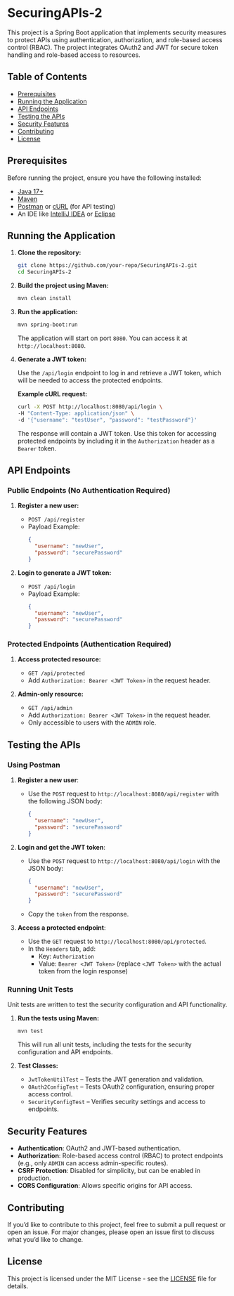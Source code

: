# SecuringAPIs-2

This project is a Spring Boot application that implements security measures to protect APIs using authentication, authorization, and role-based access control (RBAC). The project integrates OAuth2 and JWT for secure token handling and role-based access to resources.

## Table of Contents
- [Prerequisites](#prerequisites)
- [Running the Application](#running-the-application)
- [API Endpoints](#api-endpoints)
- [Testing the APIs](#testing-the-apis)
- [Security Features](#security-features)
- [Contributing](#contributing)
- [License](#license)

## Prerequisites

Before running the project, ensure you have the following installed:

- [Java 17+](https://www.oracle.com/java/technologies/javase-jdk17-downloads.html)
- [Maven](https://maven.apache.org/install.html)
- [Postman](https://www.postman.com/downloads/) or [cURL](https://curl.se/download.html) (for API testing)
- An IDE like [IntelliJ IDEA](https://www.jetbrains.com/idea/download/) or [Eclipse](https://www.eclipse.org/downloads/)

## Running the Application

1. **Clone the repository:**

    ```bash
    git clone https://github.com/your-repo/SecuringAPIs-2.git
    cd SecuringAPIs-2
    ```

2. **Build the project using Maven:**

    ```bash
    mvn clean install
    ```

3. **Run the application:**

    ```bash
    mvn spring-boot:run
    ```

   The application will start on port `8080`. You can access it at `http://localhost:8080`.

4. **Generate a JWT token:**

   Use the `/api/login` endpoint to log in and retrieve a JWT token, which will be needed to access the protected endpoints.

   **Example cURL request:**

    ```bash
    curl -X POST http://localhost:8080/api/login \
    -H "Content-Type: application/json" \
    -d '{"username": "testUser", "password": "testPassword"}'
    ```

   The response will contain a JWT token. Use this token for accessing protected endpoints by including it in the `Authorization` header as a `Bearer` token.

## API Endpoints

### Public Endpoints (No Authentication Required)
1. **Register a new user:**
    - `POST /api/register`
    - Payload Example:
      ```json
      {
        "username": "newUser",
        "password": "securePassword"
      }
      ```

2. **Login to generate a JWT token:**
    - `POST /api/login`
    - Payload Example:
      ```json
      {
        "username": "newUser",
        "password": "securePassword"
      }
      ```

### Protected Endpoints (Authentication Required)
1. **Access protected resource:**
    - `GET /api/protected`
    - Add `Authorization: Bearer <JWT Token>` in the request header.

2. **Admin-only resource:**
    - `GET /api/admin`
    - Add `Authorization: Bearer <JWT Token>` in the request header.
    - Only accessible to users with the `ADMIN` role.

## Testing the APIs

### Using Postman
1. **Register a new user**:
    - Use the `POST` request to `http://localhost:8080/api/register` with the following JSON body:
      ```json
      {
        "username": "newUser",
        "password": "securePassword"
      }
      ```

2. **Login and get the JWT token**:
    - Use the `POST` request to `http://localhost:8080/api/login` with the JSON body:
      ```json
      {
        "username": "newUser",
        "password": "securePassword"
      }
      ```
    - Copy the `token` from the response.

3. **Access a protected endpoint**:
    - Use the `GET` request to `http://localhost:8080/api/protected`.
    - In the `Headers` tab, add:
        - Key: `Authorization`
        - Value: `Bearer <JWT Token>` (replace `<JWT Token>` with the actual token from the login response)

### Running Unit Tests
Unit tests are written to test the security configuration and API functionality.

1. **Run the tests using Maven:**

    ```bash
    mvn test
    ```

   This will run all unit tests, including the tests for the security configuration and API endpoints.

2. **Test Classes:**
    - `JwtTokenUtilTest` – Tests the JWT generation and validation.
    - `OAuth2ConfigTest` – Tests OAuth2 configuration, ensuring proper access control.
    - `SecurityConfigTest` – Verifies security settings and access to endpoints.

## Security Features

- **Authentication**: OAuth2 and JWT-based authentication.
- **Authorization**: Role-based access control (RBAC) to protect endpoints (e.g., only `ADMIN` can access admin-specific routes).
- **CSRF Protection**: Disabled for simplicity, but can be enabled in production.
- **CORS Configuration**: Allows specific origins for API access.

## Contributing

If you’d like to contribute to this project, feel free to submit a pull request or open an issue. For major changes, please open an issue first to discuss what you’d like to change.

## License

This project is licensed under the MIT License - see the [LICENSE](LICENSE) file for details.
